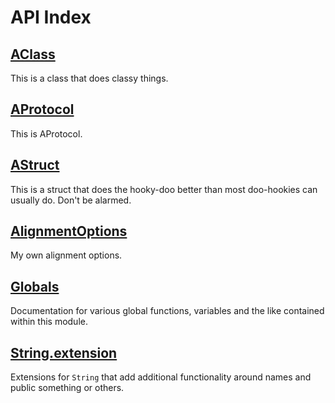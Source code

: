 API Index
=========

[AClass](./AClass.md)
----

This is a class that does classy things.

[AProtocol](./AProtocol.md)
----

This is AProtocol.

[AStruct](./AStruct.md)
----

This is a struct that does the hooky-doo better than most doo-hookies can usually
do.  Don't be alarmed.

[AlignmentOptions](./AlignmentOptions.md)
----

My own alignment options.

[Globals](./Globals.md)
----

Documentation for various global functions, variables and the like contained within this module.

[String.extension](./String.extension.md)
----

Extensions for `String` that add additional functionality around names and
public something or others.

